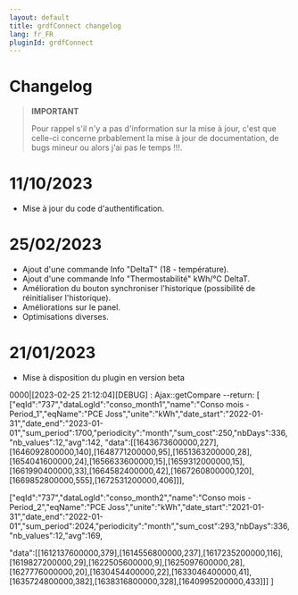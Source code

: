 ```yaml
---
layout: default
title: grdfConnect changelog
lang: fr_FR
pluginId: grdfConnect
---
```

# Changelog

>**IMPORTANT**
>
>Pour rappel s'il n'y a pas d'information sur la mise à jour, c'est que celle-ci concerne prbablement la mise à jour de documentation, de bugs mineur ou alors j'ai pas le temps !!!.

# 11/10/2023
- Mise à jour du code d'authentification.
# 25/02/2023
- Ajout d'une commande Info "DeltaT" (18 - température).
- Ajout d'une commande Info "Thermostabilité" kWh/°C DeltaT.
- Amélioration du bouton synchroniser l'historique (possibilité de réinitialiser l'historique).
- Améliorations sur le panel.
- Optimisations diverses.
# 21/01/2023
- Mise à disposition du plugin en version beta


0000|[2023-02-25 21:12:04][DEBUG] : Ajax::getCompare  --return: 
[
["eqId":"737","dataLogId":"conso_month1","name":"Conso mois - Period_1","eqName":"PCE Joss","unite":"kWh","date_start":"2022-01-31","date_end":"2023-01-01","sum_period":1700,"periodicity":"month","sum_cost":250,"nbDays":336,"nb_values":12,"avg":142,
"data":[[1643673600000,227],[1646092800000,140],[1648771200000,95],[1651363200000,28],[1654041600000,24],[1656633600000,15],[1659312000000,15],[1661990400000,33],[1664582400000,42],[1667260800000,120],[1669852800000,555],[1672531200000,406]]],

["eqId":"737","dataLogId":"conso_month2","name":"Conso mois - Period_2","eqName":"PCE Joss","unite":"kWh","date_start":"2021-01-31","date_end":"2022-01-01","sum_period":2024,"periodicity":"month","sum_cost":293,"nbDays":336,"nb_values":12,"avg":169,

"data":[[1612137600000,379],[1614556800000,237],[1617235200000,116],[1619827200000,29],[1622505600000,9],[1625097600000,28],[1627776000000,20],[1630454400000,22],[1633046400000,41],[1635724800000,382],[1638316800000,328],[1640995200000,433]]]
]